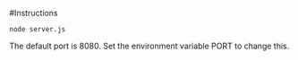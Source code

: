 #Instructions

`node server.js`

The default port is 8080. Set the environment variable PORT to change this.
